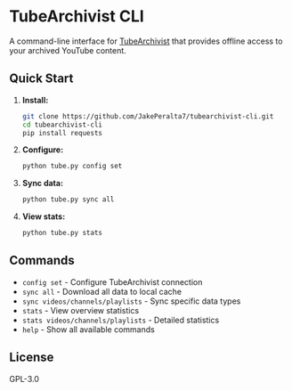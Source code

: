 # TubeArchivist CLI

A command-line interface for [TubeArchivist](https://github.com/tubearchivist/tubearchivist) that provides offline access to your archived YouTube content.

## Quick Start

1. **Install:**
   ```bash
   git clone https://github.com/JakePeralta7/tubearchivist-cli.git
   cd tubearchivist-cli
   pip install requests
   ```

2. **Configure:**
   ```bash
   python tube.py config set
   ```

3. **Sync data:**
   ```bash
   python tube.py sync all
   ```

4. **View stats:**
   ```bash
   python tube.py stats
   ```

## Commands

- `config set` - Configure TubeArchivist connection
- `sync all` - Download all data to local cache
- `sync videos/channels/playlists` - Sync specific data types
- `stats` - View overview statistics
- `stats videos/channels/playlists` - Detailed statistics
- `help` - Show all available commands

## License

GPL-3.0
